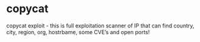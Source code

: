 # copycat
copycat exploit - this is full exploitation scanner of IP that can find country, city, region, org, hostrbame, some CVE’s and open ports!

